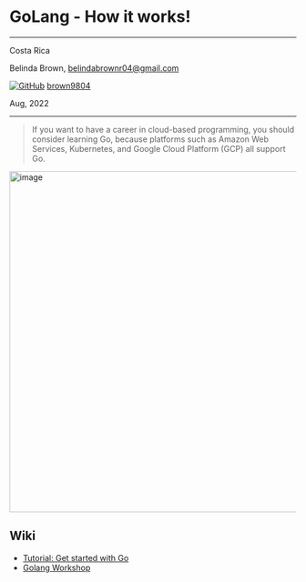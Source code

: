 # GoLang - How it works! 

----------

Costa Rica

Belinda Brown, belindabrownr04@gmail.com

[![GitHub](https://img.shields.io/badge/--181717?logo=github&logoColor=ffffff)](https://github.com/)
[brown9804](https://github.com/brown9804)

Aug, 2022

----------

> If you want to have a career in cloud-based programming, you should consider learning Go, because platforms such as Amazon Web Services, Kubernetes, and Google Cloud Platform (GCP) all support Go.

<img width="600" alt="image" src="https://go.dev/images/gophers/ladder.svg">

## Wiki 

- [Tutorial: Get started with Go](https://go.dev/doc/tutorial/getting-started)
- [Golang Workshop](https://github.com/naqvijafar91/go-workshops)
